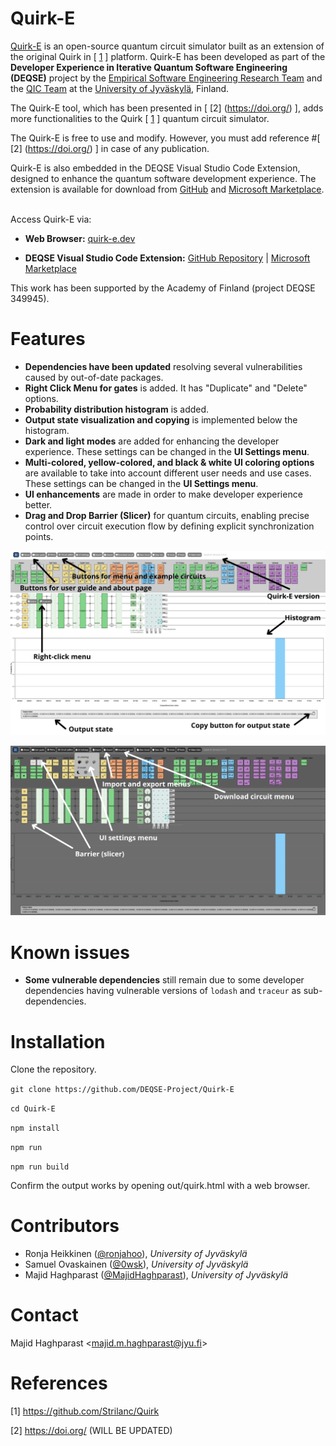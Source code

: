 # Quirk-E
<a href="https://quirk-e.dev/" target="_blank">Quirk-E</a> is an open-source quantum circuit simulator built as an extension of the original Quirk in [ [1](https://github.com/Strilanc/Quirk) ] platform. Quirk-E has been developed as part of the <strong>Developer Experience in Iterative Quantum Software Engineering (DEQSE)</strong> project by the <a href="https://www.jyu.fi/en/research-groups/empirical-software-engineering-research" target="_blank">Empirical Software Engineering Research Team</a> and the <a href="https://www.jyu.fi/en/research-groups/quantum-information-and-computation-team" target="_blank">QIC Team</a> at the <a href="https://www.jyu.fi/en" target="_blank">University of Jyväskylä</a>, Finland.

The Quirk-E tool, which has been presented in [ [2] (https://doi.org/) ], adds more functionalities to the Quirk [ [1](https://github.com/Strilanc/Quirk) ] quantum circuit simulator.

The Quirk-E is free to use and modify. However, you must add reference #[ [2] (https://doi.org/) ] in case of any publication.

Quirk-E is also embedded in the DEQSE Visual Studio Code Extension, designed to enhance the quantum software development experience. The extension is available for download from <a href="https://github.com/DEQSE-Project/deqse-vscode-extension" target="_blank">GitHub</a> and <a href="https://marketplace.visualstudio.com/publishers/jyuqicteam" target="_blank">Microsoft Marketplace</a>.

<br>
Access Quirk-E via:

- **Web Browser:** [quirk-e.dev](https://quirk-e.dev/)

- **DEQSE Visual Studio Code Extension:** [GitHub Repository](https://github.com/DEQSE-Project/deqse-vscode-extension) | [Microsoft Marketplace](https://marketplace.visualstudio.com/publishers/jyuqicteam) 

This work has been supported by the Academy of Finland (project DEQSE 349945).

# Features

- **Dependencies have been updated** resolving several vulnerabilities caused by out-of-date packages.
- **Right Click Menu for gates** is added. It has "Duplicate" and "Delete" options.
- **Probability distribution histogram** is added.
- **Output state visualization and copying** is implemented below the histogram.
- **Dark and light modes** are added for enhancing the developer experience. These settings can be changed in the **UI Settings menu**.
- **Multi-colored, yellow-colored, and black & white UI coloring options** are available to take into account different user needs and use cases. These settings can be changed in the **UI Settings menu**.
- **UI enhancements** are made in order to make developer experience better.
- **Drag and Drop Barrier (Slicer)** for quantum circuits, enabling precise control over circuit execution flow by defining explicit synchronization points.

![Added features showed in light, multi-colored UI](https://github.com/DEQSE-Project/Quirk-E/blob/main/quirk-e-light.png)

![Additional added features showed in dark, yellow-colored UI](https://github.com/DEQSE-Project/Quirk-E/blob/main/quirk-e-dark.png)

# Known issues

- **Some vulnerable dependencies** still remain due to some developer dependencies having vulnerable versions of `lodash` and `traceur` as sub-dependencies.

# Installation

Clone the repository.

`git clone https://github.com/DEQSE-Project/Quirk-E` 

`cd Quirk-E`

`npm install`

`npm run`

`npm run build`

Confirm the output works by opening out/quirk.html with a web browser.

# Contributors

- Ronja Heikkinen ([@ronjahoo](https://github.com/ronjahoo)), *University of Jyväskylä*
- Samuel Ovaskainen ([@0wsk](https://github.com/0wsk)), *University of Jyväskylä*
- Majid Haghparast ([@MajidHaghparast](https://github.com/MajidHaghparast)), *University of Jyväskylä*

# Contact

Majid Haghparast <<majid.m.haghparast@jyu.fi>>

# References

[1] https://github.com/Strilanc/Quirk

[2] https://doi.org/ (WILL BE UPDATED)


